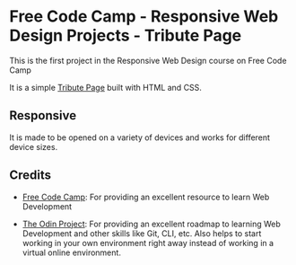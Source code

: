 # Free Code Camp - Responsive Web Design Projects - Tribute Page

This is the first project in the Responsive Web Design course on Free Code Camp

It is a simple [Tribute Page](https://thegrapescribbler.com/tribute-page/) built with HTML and CSS. 

## Responsive

It is made to be opened on a variety of devices and works for different device sizes.

## Credits

* [Free Code Camp](https://www.freecodecamp.org/): For providing an excellent resource to learn Web Development

* [The Odin Project](https://www.theodinproject.com/): For providing an excellent roadmap to learning Web Development and other skills like Git, CLI, etc. Also helps to start working in your own environment right away instead of working in a virtual online environment.

